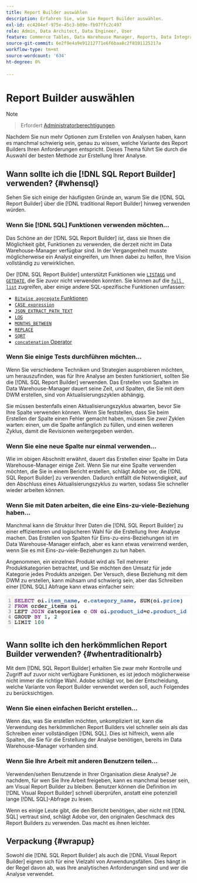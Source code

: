 ```yaml
---
title: Report Builder auswählen
description: Erfahren Sie, wie Sie Report Builder auswählen.
exl-id: ec4204ef-975e-45c3-b09e-fb97ffc2c497
role: Admin, Data Architect, Data Engineer, User
feature: Commerce Tables, Data Warehouse Manager, Reports, Data Integration
source-git-commit: 6e2f9e4a9e91212771e6f6baa8c2f8101125217a
workflow-type: tm+mt
source-wordcount: '634'
ht-degree: 0%

---
```


# Report Builder auswählen

>[!NOTE]
>>Erfordert [Administratorberechtigungen](../../administrator/user-management/user-management.md).

Nachdem Sie nun mehr Optionen zum Erstellen von Analysen haben, kann es manchmal schwierig sein, genau zu wissen, welche Variante des Report Builders Ihren Anforderungen entspricht. Dieses Thema führt Sie durch die Auswahl der besten Methode zur Erstellung Ihrer Analyse.

## Wann sollte ich die [!DNL SQL Report Builder] verwenden? {#whensql}

Sehen Sie sich einige der häufigsten Gründe an, warum Sie die [!DNL SQL Report Builder] über die [!DNL traditional Report Builder] hinweg verwenden würden.

### Wenn Sie [!DNL SQL] Funktionen verwenden möchten…

Das Schöne an der [!DNL SQL Report Builder] ist, dass sie Ihnen die Möglichkeit gibt, Funktionen zu verwenden, die derzeit nicht im Data Warehouse-Manager verfügbar sind. In der Vergangenheit musste möglicherweise ein Analyst eingreifen, um Ihnen dabei zu helfen, Ihre Vision vollständig zu verwirklichen.

Der [!DNL SQL Report Builder] unterstützt Funktionen wie [`LISTAGG`](https://docs.aws.amazon.com/redshift/latest/dg/r_LISTAGG.html) und [`GETDATE`](https://docs.aws.amazon.com/redshift/latest/dg/r_GETDATE.html), die Sie zuvor nicht verwenden konnten. Sie können auf die [`full list`](https://docs.aws.amazon.com/redshift/latest/dg/c_SQL_functions.html) zugreifen, aber einige andere SQL-spezifische Funktionen umfassen:

* [`Bitwise aggregate` Funktionen](https://docs.aws.amazon.com/redshift/latest/dg/c_bitwise_aggregate_functions.html)
* [`CASE expression`](https://docs.aws.amazon.com/redshift/latest/dg/r_CASE_function.html)
* [`JSON_EXTRACT_PATH_TEXT`](https://docs.aws.amazon.com/redshift/latest/dg/JSON_EXTRACT_PATH_TEXT.html)
* [`LOG`](https://docs.aws.amazon.com/redshift/latest/dg/r_LOG.html)
* [`MONTHS_BETWEEN`](https://docs.aws.amazon.com/redshift/latest/dg/r_MONTHS_BETWEEN_function.html)
* [`REPLACE`](https://docs.aws.amazon.com/redshift/latest/dg/r_REPLACE.html)
* [`SQRT`](https://docs.aws.amazon.com/redshift/latest/dg/r_SQRT.html)
* [`concatenation` Operator](https://docs.aws.amazon.com/redshift/latest/dg/r_concat_op.html)

### Wenn Sie einige Tests durchführen möchten…

Wenn Sie verschiedene Techniken und Strategien ausprobieren möchten, um herauszufinden, was für Ihre Analyse am besten funktioniert, sollten Sie die [!DNL SQL Report Builder] verwenden. Das Erstellen von Spalten im Data Warehouse-Manager dauert seine Zeit, und Spalten, die Sie mit dem DWM erstellen, sind von Aktualisierungszyklen abhängig.

Sie müssen bestenfalls einen Aktualisierungszyklus abwarten, bevor Sie Ihre Spalte verwenden können. Wenn Sie feststellen, dass Sie beim Erstellen der Spalte einen Fehler gemacht haben, müssen Sie *zwei* Zyklen warten: einen, um die Spalte anfänglich zu füllen, und einen weiteren Zyklus, damit die Revisionen weitergegeben werden.

### Wenn Sie eine neue Spalte nur einmal verwenden…

Wie im obigen Abschnitt erwähnt, dauert das Erstellen einer Spalte im Data Warehouse-Manager einige Zeit. Wenn Sie nur eine Spalte verwenden möchten, die Sie in einem Bericht erstellen, schlägt Adobe vor, die [!DNL SQL Report Builder] zu verwenden. Dadurch entfällt die Notwendigkeit, auf den Abschluss eines Aktualisierungszyklus zu warten, sodass Sie schneller wieder arbeiten können.

### Wenn Sie mit Daten arbeiten, die eine Eins-zu-viele-Beziehung haben…

Manchmal kann die Struktur Ihrer Daten die [!DNL SQL Report Builder] zu einer effizienteren und logischeren Wahl für die Erstellung Ihrer Analyse machen. Das Erstellen von Spalten für Eins-zu-eins-Beziehungen ist im Data Warehouse-Manager einfach, aber es kann etwas verwirrend werden, wenn Sie es mit Eins-zu-viele-Beziehungen zu tun haben.

Angenommen, ein einzelnes Produkt wird als Teil mehrerer Produktkategorien betrachtet, und Sie möchten den Umsatz für jede Kategorie jedes Produkts anzeigen. Der Versuch, diese Beziehung mit dem DWM zu erstellen, kann mühsam und schwierig sein, aber das Schreiben einer [!DNL SQL] Abfrage kann etwas einfacher sein:

![](../../assets/When_should_I_use_the_RB_2.png)

## Wann sollte ich den herkömmlichen Report Builder verwenden? {#whentraditionalrb}

Mit dem [!DNL SQL Report Builder] erhalten Sie zwar mehr Kontrolle und Zugriff auf zuvor nicht verfügbare Funktionen, es ist jedoch möglicherweise nicht immer die richtige Wahl. Adobe schlägt vor, bei der Entscheidung, welche Variante von Report Builder verwendet werden soll, auch Folgendes zu berücksichtigen.

### Wenn Sie einen einfachen Bericht erstellen…

Wenn das, was Sie erstellen möchten, unkompliziert ist, kann die Verwendung des herkömmlichen Report Builders viel schneller sein als das Schreiben einer vollständigen [!DNL SQL]. Dies ist hilfreich, wenn alle Spalten, die Sie für die Erstellung der Analyse benötigen, bereits im Data Warehouse-Manager vorhanden sind.

### Wenn Sie Ihre Arbeit mit anderen Benutzern teilen…

Verwenden/sehen Benutzende in Ihrer Organisation diese Analyse? Je nachdem, für wen Sie Ihre Arbeit freigeben, kann es manchmal besser sein, am Visual Report Builder zu bleiben. Benutzer können die Definition im [!DNL Visual Report Builder] schnell überprüfen, anstatt eine potenziell lange [!DNL SQL]-Abfrage zu lesen.

Wenn es einige Leute gibt, die den Bericht benötigen, aber nicht mit [!DNL SQL] vertraut sind, schlägt Adobe vor, den originalen Geschmack des Report Builders zu verwenden. Das macht es ihnen leichter.

## Verpackung {#wrapup}

Sowohl die [!DNL SQL Report Builder] als auch die [!DNL Visual Report Builder] eignen sich für eine Vielzahl von Anwendungsfällen. Dies hängt in der Regel davon ab, was Ihre analytischen Anforderungen sind und wer die Analyse verwendet.
